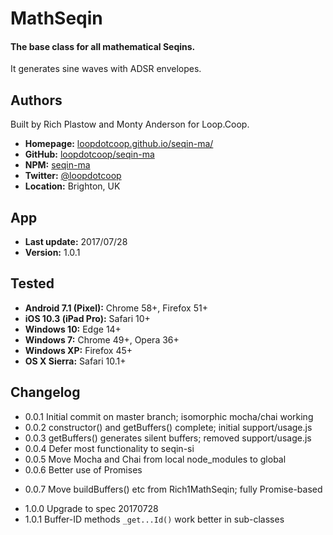 # MathSeqin

#### The base class for all mathematical Seqins.

It generates sine waves with ADSR envelopes.


Authors
-------
Built by Rich Plastow and Monty Anderson for Loop.Coop.

+ __Homepage:__     [loopdotcoop.github.io/seqin-ma/](https://loopdotcoop.github.io/seqin-ma/)
+ __GitHub:__       [loopdotcoop/seqin-ma](https://github.com/loopdotcoop/seqin-ma)
+ __NPM:__          [seqin-ma](https://www.npmjs.com/package/seqin-ma)
+ __Twitter:__      [@loopdotcoop](https://twitter.com/loopdotcoop)
+ __Location:__     Brighton, UK


App
---
+ __Last update:__  2017/07/28
+ __Version:__      1.0.1


Tested
------
+ __Android 7.1 (Pixel):__  Chrome 58+, Firefox 51+
+ __iOS 10.3 (iPad Pro):__  Safari 10+
+ __Windows 10:__           Edge 14+
+ __Windows 7:__            Chrome 49+, Opera 36+
+ __Windows XP:__           Firefox 45+
+ __OS X Sierra:__          Safari 10.1+


Changelog
---------
+ 0.0.1       Initial commit on master branch; isomorphic mocha/chai working
+ 0.0.2       constructor() and getBuffers() complete; initial support/usage.js
+ 0.0.3       getBuffers() generates silent buffers; removed support/usage.js
+ 0.0.4       Defer most functionality to seqin-si
+ 0.0.5       Move Mocha and Chai from local node_modules to global
+ 0.0.6       Better use of Promises
- 0.0.7       Move buildBuffers() etc from Rich1MathSeqin; fully Promise-based
+ 1.0.0       Upgrade to spec 20170728
+ 1.0.1       Buffer-ID methods `_get...Id()` work better in sub-classes
